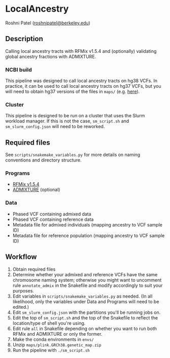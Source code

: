 # LocalAncestry
Roshni Patel (roshnipatel@berkeley.edu)

## Description
Calling local ancestry tracts with RFMix v1.5.4 and (optionally) validating global ancestry fractions with ADMIXTURE.

### NCBI build
This pipeline was designed to call local ancestry tracts on hg38 VCFs. In practice, it can be used to call local ancestry tracts on hg37 VCFs, but you will need to obtain hg37 versions of the files in `maps/` (e.g. [here](https://github.com/armartin/ancestry_pipeline)).

### Cluster
This pipeline is designed to be run on a cluster that uses the Slurm workload manager. If this is not the case, `sm_script.sh` and `sm_slurm_config.json` will need to be reworked.

## Required files
See `scripts/snakemake_variables.py` for more details on naming conventions and directory structure.
### Programs
* [RFMix v1.5.4](https://sites.google.com/site/rfmixlocalancestryinference/)
* [ADMIXTURE](http://software.genetics.ucla.edu/admixture/) (optional)
### Data
* Phased VCF containing admixed data
* Phased VCF containing reference data
* Metadata file for admixed individuals (mapping ancestry to VCF sample ID)
* Metadata file for reference population (mapping ancestry to VCF sample ID)

## Workflow
1. Obtain required files
2. Determine whether your admixed and reference VCFs have the same chromosome naming system; otherwise you might want to uncomment rule `annotate_admix` in the Snakefile and modify accordingly to suit your purposes.
3. Edit variables in `scripts/snakemake_variables.py` as needed. (In all likelihood, only the variables under Data and Programs will need to be edited.)
4. Edit `sm_slurm_config.json` with the partitions you'll be running jobs on.
5. Edit the top of `sm_script.sh` and the top of the Snakefile to reflect the location/type of shell you're using.
6. Edit rule `all` in Snakefile depending on whether you want to run both RFMix and ADMIXTURE or only the former.
7. Make the conda environments in `envs/`
8. Unzip `maps/plink.GRCh38.genetic_map.zip`
9. Run the pipeline with `./sm_script.sh`
